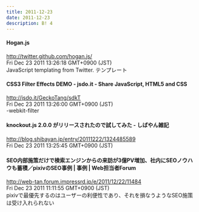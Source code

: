 ```yaml
---
title: 2011-12-23
date: 2011-12-23
description: B! 4
---
```


#### Hogan.js
http://twitter.github.com/hogan.js/<br>
Fri Dec 23 2011 13:26:18 GMT+0900 (JST)<br>
JavaScript templating from Twitter. テンプレート


#### CSS3 Filter Effects DEMO - jsdo.it - Share JavaScript, HTML5 and CSS
http://jsdo.it/GeckoTang/sdkT<br>
Fri Dec 23 2011 13:26:00 GMT+0900 (JST)<br>
-webkit-filter


#### knockout.js 2.0.0 がリリースされたので試してみた - しばやん雑記
http://blog.shibayan.jp/entry/20111222/1324485589<br>
Fri Dec 23 2011 13:25:45 GMT+0900 (JST)<br>


#### SEO内部施策だけで検索エンジンからの来訪が3億PV増加、社内にSEOノウハウも蓄積／pixivのSEO事例 | 事例 | Web担当者Forum
http://web-tan.forum.impressrd.jp/e/2011/12/22/11484<br>
Fri Dec 23 2011 11:11:55 GMT+0900 (JST)<br>
pixivで最優先するのはユーザーの利便性であり、それを損なうようなSEO施策は受け入れられない


